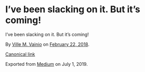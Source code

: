 # I’ve been slacking on it. But it’s coming!

I’ve been slacking on it. But it’s coming!

By [Ville M. Vainio](https://medium.com/@vivainio) on [February 22, 2018](https://medium.com/p/48037976e2fc).

[Canonical link](https://medium.com/@vivainio/ive-been-slacking-on-it-but-it-s-coming-48037976e2fc)

Exported from [Medium](https://medium.com) on July 1, 2019.